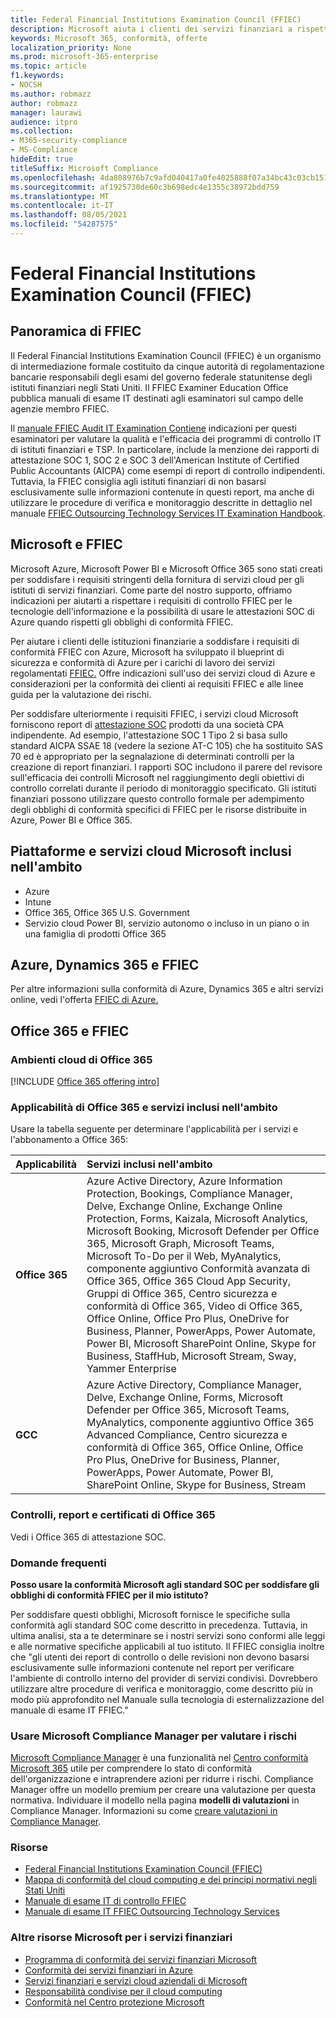 ```yaml
---
title: Federal Financial Institutions Examination Council (FFIEC)
description: Microsoft aiuta i clienti dei servizi finanziari a rispettare i requisiti di controllo del Federal Financial Institutions Examination Council (FFIEC).
keywords: Microsoft 365, conformità, offerte
localization_priority: None
ms.prod: microsoft-365-enterprise
ms.topic: article
f1.keywords:
- NOCSH
ms.author: robmazz
author: robmazz
manager: laurawi
audience: itpro
ms.collection:
- M365-security-compliance
- MS-Compliance
hideEdit: true
titleSuffix: Microsoft Compliance
ms.openlocfilehash: 4da808976b7c9afd040417a0fe4025888f07a34bc43c03cb151410244bb437df
ms.sourcegitcommit: af1925730de60c3b698edc4e1355c38972bdd759
ms.translationtype: MT
ms.contentlocale: it-IT
ms.lasthandoff: 08/05/2021
ms.locfileid: "54287575"
---
```

# <a name="federal-financial-institutions-examination-council-ffiec"></a>Federal Financial Institutions Examination Council (FFIEC)

## <a name="ffiec-overview"></a>Panoramica di FFIEC

Il Federal Financial Institutions Examination Council (FFIEC) è un organismo di intermediazione formale costituito da cinque autorità di regolamentazione bancarie responsabili degli esami del governo federale statunitense degli istituti finanziari negli Stati Uniti. Il FFIEC Examiner Education Office pubblica manuali di esame IT destinati agli esaminatori sul campo delle agenzie membro FFIEC.

Il [manuale FFIEC Audit IT Examination Contiene](https://ithandbook.ffiec.gov/it-booklets/audit.aspx) indicazioni per questi esaminatori per valutare la qualità e l'efficacia dei programmi di controllo IT di istituti finanziari e TSP. In particolare, include la menzione dei rapporti di attestazione SOC 1, SOC 2 e SOC 3 dell'American Institute of Certified Public Accountants (AICPA) come esempi di report di controllo indipendenti. Tuttavia, la FFIEC consiglia agli istituti finanziari di non basarsi esclusivamente sulle informazioni contenute in questi report, ma anche di utilizzare le procedure di verifica e monitoraggio descritte in dettaglio nel manuale [FFIEC Outsourcing Technology Services IT Examination Handbook](https://ithandbook.ffiec.gov/it-booklets/outsourcing-technology-services.aspx).

## <a name="microsoft-and-ffiec"></a>Microsoft e FFIEC

Microsoft Azure, Microsoft Power BI e Microsoft Office 365 sono stati creati per soddisfare i requisiti stringenti della fornitura di servizi cloud per gli istituti di servizi finanziari. Come parte del nostro supporto, offriamo indicazioni per aiutarti a rispettare i requisiti di controllo FFIEC per le tecnologie dell'informazione e la possibilità di usare le attestazioni SOC di Azure quando rispetti gli obblighi di conformità FFIEC.

Per aiutare i clienti delle istituzioni finanziarie a soddisfare i requisiti di conformità FFIEC con Azure, Microsoft ha sviluppato il blueprint di sicurezza e conformità di Azure per i carichi di lavoro dei servizi regolamentati [FFIEC.](https://servicetrust.microsoft.com/ViewPage/FFIECBlueprint) Offre indicazioni sull'uso dei servizi cloud di Azure e considerazioni per la conformità dei clienti ai requisiti FFIEC e alle linee guida per la valutazione dei rischi.

Per soddisfare ulteriormente i requisiti FFIEC, i servizi cloud Microsoft forniscono report di [attestazione SOC](offering-SOC.md) prodotti da una società CPA indipendente. Ad esempio, l'attestazione SOC 1 Tipo 2 si basa sullo standard AICPA SSAE 18 (vedere la sezione AT-C 105) che ha sostituito SAS 70 ed è appropriato per la segnalazione di determinati controlli per la creazione di report finanziari. I rapporti SOC includono il parere del revisore sull'efficacia dei controlli Microsoft nel raggiungimento degli obiettivi di controllo correlati durante il periodo di monitoraggio specificato. Gli istituti finanziari possono utilizzare questo controllo formale per adempimento degli obblighi di conformità specifici di FFIEC per le risorse distribuite in Azure, Power BI e Office 365.

## <a name="microsoft-in-scope-cloud-platforms--services"></a>Piattaforme e servizi cloud Microsoft inclusi nell'ambito

- Azure
- Intune
- Office 365, Office 365 U.S. Government
- Servizio cloud Power BI, servizio autonomo o incluso in un piano o in una famiglia di prodotti Office 365

## <a name="azure-dynamics-365-and-ffiec"></a>Azure, Dynamics 365 e FFIEC

Per altre informazioni sulla conformità di Azure, Dynamics 365 e altri servizi online, vedi l'offerta [FFIEC di Azure.](/azure/compliance/offerings/offering-ffiec-us)

## <a name="office-365-and-ffiec"></a>Office 365 e FFIEC

### <a name="office-365-cloud-environments"></a>Ambienti cloud di Office 365

[!INCLUDE [Office 365 offering intro](../includes/o365-offering-introduction.md)]

### <a name="office-365-applicability-and-in-scope-services"></a>Applicabilità di Office 365 e servizi inclusi nell'ambito

Usare la tabella seguente per determinare l'applicabilità per i servizi e l'abbonamento a Office 365:

| **Applicabilità** | **Servizi inclusi nell'ambito** |
|:------------------|:----------------------|
| **Office 365** | Azure Active Directory, Azure Information Protection, Bookings, Compliance Manager, Delve, Exchange Online, Exchange Online Protection, Forms, Kaizala, Microsoft Analytics, Microsoft Booking, Microsoft Defender per Office 365, Microsoft Graph, Microsoft Teams, Microsoft To-Do per il Web, MyAnalytics, componente aggiuntivo Conformità avanzata di Office 365, Office 365 Cloud App Security, Gruppi di Office 365, Centro sicurezza e conformità di Office 365, Video di Office 365, Office Online, Office Pro Plus, OneDrive for Business, Planner, PowerApps, Power Automate, Power BI, Microsoft SharePoint Online, Skype for Business, StaffHub, Microsoft Stream, Sway, Yammer Enterprise |
| **GCC** | Azure Active Directory, Compliance Manager, Delve, Exchange Online, Forms, Microsoft Defender per Office 365, Microsoft Teams, MyAnalytics, componente aggiuntivo Office 365 Advanced Compliance, Centro sicurezza e conformità di Office 365, Office Online, Office Pro Plus, OneDrive for Business, Planner, PowerApps, Power Automate, Power BI, SharePoint Online, Skype for Business, Stream |

### <a name="office-365-audits-reports-and-certificates"></a>Controlli, report e certificati di Office 365

Vedi i Office 365 di attestazione SOC.

### <a name="frequently-asked-questions"></a>Domande frequenti

**Posso usare la conformità Microsoft agli standard SOC per soddisfare gli obblighi di conformità FFIEC per il mio istituto?**

Per soddisfare questi obblighi, Microsoft fornisce le specifiche sulla conformità agli standard SOC come descritto in precedenza. Tuttavia, in ultima analisi, sta a te determinare se i nostri servizi sono conformi alle leggi e alle normative specifiche applicabili al tuo istituto. Il FFIEC consiglia inoltre che "gli utenti dei report di controllo o delle revisioni non devono basarsi esclusivamente sulle informazioni contenute nel report per verificare l'ambiente di controllo interno del provider di servizi condivisi. Dovrebbero utilizzare altre procedure di verifica e [](https://ithandbook.ffiec.gov/it-booklets/outsourcing-technology-services.aspx) monitoraggio, come descritto più in modo più approfondito nel Manuale sulla tecnologia di esternalizzazione del manuale di esame IT FFIEC."

### <a name="use-microsoft-compliance-manager-to-assess-your-risk"></a>Usare Microsoft Compliance Manager per valutare i rischi

[Microsoft Compliance Manager](/microsoft-365/compliance/compliance-manager) è una funzionalità nel [Centro conformità Microsoft 365](/microsoft-365/compliance/microsoft-365-compliance-center) utile per comprendere lo stato di conformità dell'organizzazione e intraprendere azioni per ridurre i rischi. Compliance Manager offre un modello premium per creare una valutazione per questa normativa. Individuare il modello nella pagina **modelli di valutazioni** in Compliance Manager. Informazioni su come [creare valutazioni in Compliance Manager](/microsoft-365/compliance/compliance-manager-assessments).

### <a name="resources"></a>Risorse

- [Federal Financial Institutions Examination Council (FFIEC)](https://www.ffiec.gov/)
- [Mappa di conformità del cloud computing e dei principi normativi negli Stati Uniti](https://servicetrust.microsoft.com/ViewPage/TrustDocuments?command=Download&downloadType=Document&downloadId=5b483567-00b0-4d86-96ae-ee887dadb61c&docTab=6d000410-c9e9-11e7-9a91-892aae8839ad_Compliance_Guides)
- [Manuale di esame IT di controllo FFIEC](https://ithandbook.ffiec.gov/it-booklets/audit.aspx)
- [Manuale di esame IT FFIEC Outsourcing Technology Services](https://ithandbook.ffiec.gov/it-booklets/outsourcing-technology-services.aspx)

### <a name="other-microsoft-resources-for-financial-services"></a>Altre risorse Microsoft per i servizi finanziari

- [Programma di conformità dei servizi finanziari Microsoft](https://www.microsoft.com/download/details.aspx?id=55332)
- [Conformità dei servizi finanziari in Azure](https://azure.microsoft.com/resources/videos/azurecon-2015-financial-services-compliance-in-azure/)
- [Servizi finanziari e servizi cloud aziendali di Microsoft](https://servicetrust.microsoft.com/viewpage/financialservicesoverview)
- [Responsabilità condivise per il cloud computing](https://aka.ms/sharedresponsibility)
- [Conformità nel Centro protezione Microsoft](https://www.microsoft.com/trust-center/compliance/compliance-overview)
